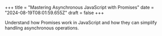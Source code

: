 +++
title = "Mastering Asynchronous JavaScript with Promises"
date = "2024-08-19T08:01:59.655Z"
draft = false
+++

  Understand how Promises work in JavaScript and how they can simplify handling asynchronous operations.
        